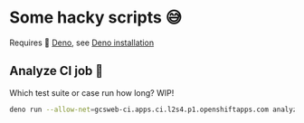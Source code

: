 # Some hacky scripts 😅

Requires 🦕 [Deno](https://deno.land/), see [Deno installation](https://deno.land/manual/getting_started/installation)

## Analyze CI job 🧐

Which test suite or case run how long? WIP!

```bash
deno run --allow-net=gcsweb-ci.apps.ci.l2s4.p1.openshiftapps.com analyze-ci-job.ts
```
